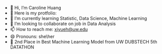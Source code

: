 - 👋 Hi, I’m Caroline Huang
- 👀 Here is my protfolio: 
- 🌱 I’m currently learning  Statistic, Data Science, Machine Learning
- 💞️ I’m looking to collaborate on job in Data Analysis
- 📫 How to reach me: xiyueh@uw.edu
- 😄 Pronouns: she\her
- 🥇 2nd Place in Best Machine Learning Model from UW DUBSTECH 5th DATATHON

<!---
CarolineeXi/CarolineeXi is a ✨ special ✨ repository because its `README.md` (this file) appears on your GitHub profile.
You can click the Preview link to take a look at your changes.
--->
